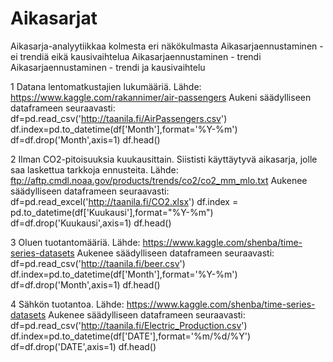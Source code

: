# Aikasarjat
Aikasarja-analyytiikkaa kolmesta eri näkökulmasta
Aikasarjaennustaminen - ei trendiä eikä kausivaihtelua
Aikasarjaennustaminen - trendi
Aikasarjaennustaminen - trendi ja kausivaihtelu

1 Datana lentomatkustajien lukumääriä. 
Lähde: https://www.kaggle.com/rakannimer/air-passengers
Aukeni säädylliseen dataframeen seuraavasti:
df=pd.read_csv('http://taanila.fi/AirPassengers.csv')
df.index=pd.to_datetime(df['Month'],format='%Y-%m')
df=df.drop('Month',axis=1)
df.head()

2 Ilman CO2-pitoisuuksia kuukausittain. Siististi käyttäytyvä aikasarja, jolle saa laskettua tarkkoja ennusteita.
Lähde: ftp://aftp.cmdl.noaa.gov/products/trends/co2/co2_mm_mlo.txt
Aukenee säädylliseen dataframeen seuraavasti:
df=pd.read_excel('http://taanila.fi/CO2.xlsx')
df.index = pd.to_datetime(df['Kuukausi'],format="%Y-%m")
df=df.drop('Kuukausi',axis=1)
df.head()

3 Oluen tuotantomääriä.
Lähde: https://www.kaggle.com/shenba/time-series-datasets
Aukenee säädylliseen dataframeen seuraavasti:
df=pd.read_csv('http://taanila.fi/beer.csv')
df.index=pd.to_datetime(df['Month'],format='%Y-%m')
df=df.drop('Month',axis=1)
df.head()

4 Sähkön tuotantoa.
Lähde: https://www.kaggle.com/shenba/time-series-datasets
Aukenee säädylliseen dataframeen seuraavasti:
df=pd.read_csv('http://taanila.fi/Electric_Production.csv')
df.index=pd.to_datetime(df['DATE'],format='%m/%d/%Y')
df=df.drop('DATE',axis=1)
df.head()
